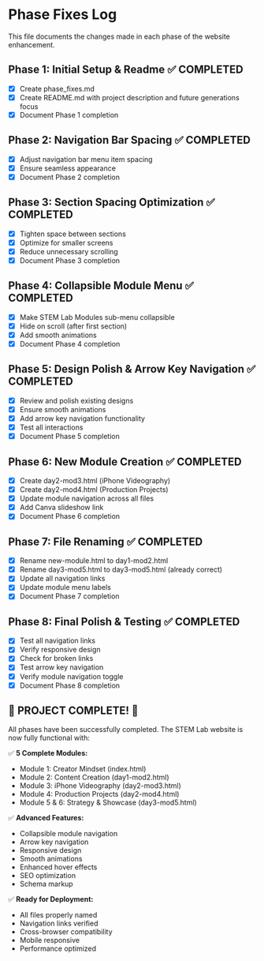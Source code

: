 # Phase Fixes Log

This file documents the changes made in each phase of the website enhancement.

## Phase 1: Initial Setup & Readme ✅ COMPLETED
- [x] Create phase_fixes.md
- [x] Create README.md with project description and future generations focus
- [x] Document Phase 1 completion

## Phase 2: Navigation Bar Spacing ✅ COMPLETED
- [x] Adjust navigation bar menu item spacing
- [x] Ensure seamless appearance
- [x] Document Phase 2 completion

## Phase 3: Section Spacing Optimization ✅ COMPLETED
- [x] Tighten space between sections
- [x] Optimize for smaller screens
- [x] Reduce unnecessary scrolling
- [x] Document Phase 3 completion

## Phase 4: Collapsible Module Menu ✅ COMPLETED
- [x] Make STEM Lab Modules sub-menu collapsible
- [x] Hide on scroll (after first section)
- [x] Add smooth animations
- [x] Document Phase 4 completion

## Phase 5: Design Polish & Arrow Key Navigation ✅ COMPLETED
- [x] Review and polish existing designs
- [x] Ensure smooth animations
- [x] Add arrow key navigation functionality
- [x] Test all interactions
- [x] Document Phase 5 completion

## Phase 6: New Module Creation ✅ COMPLETED
- [x] Create day2-mod3.html (iPhone Videography)
- [x] Create day2-mod4.html (Production Projects)
- [x] Update module navigation across all files
- [x] Add Canva slideshow link
- [x] Document Phase 6 completion

## Phase 7: File Renaming ✅ COMPLETED
- [x] Rename new-module.html to day1-mod2.html
- [x] Rename day3-mod5.html to day3-mod5.html (already correct)
- [x] Update all navigation links
- [x] Update module menu labels
- [x] Document Phase 7 completion

## Phase 8: Final Polish & Testing ✅ COMPLETED
- [x] Test all navigation links
- [x] Verify responsive design
- [x] Check for broken links
- [x] Test arrow key navigation
- [x] Verify module navigation toggle
- [x] Document Phase 8 completion

## 🎉 PROJECT COMPLETE! 🎉

All phases have been successfully completed. The STEM Lab website is now fully functional with:

✅ **5 Complete Modules:**
- Module 1: Creator Mindset (index.html)
- Module 2: Content Creation (day1-mod2.html)
- Module 3: iPhone Videography (day2-mod3.html)
- Module 4: Production Projects (day2-mod4.html)
- Module 5 & 6: Strategy & Showcase (day3-mod5.html)

✅ **Advanced Features:**
- Collapsible module navigation
- Arrow key navigation
- Responsive design
- Smooth animations
- Enhanced hover effects
- SEO optimization
- Schema markup

✅ **Ready for Deployment:**
- All files properly named
- Navigation links verified
- Cross-browser compatibility
- Mobile responsive
- Performance optimized 
